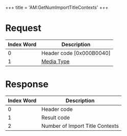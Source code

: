 +++
title = 'AM:GetNumImportTitleContexts'
+++

# Request

| Index Word | Description                                            |
|------------|--------------------------------------------------------|
| 0          | Header code \[0x000B0040\]                             |
| 1          | [Media Type](Filesystem_services#MediaType "wikilink") |

# Response

| Index Word | Description                     |
|------------|---------------------------------|
| 0          | Header code                     |
| 1          | Result code                     |
| 2          | Number of Import Title Contexts |
